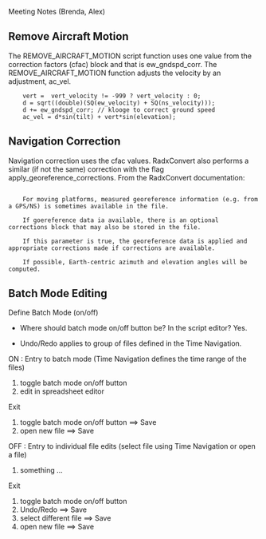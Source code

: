 Meeting Notes (Brenda, Alex)

## Remove Aircraft Motion
The REMOVE_AIRCRAFT_MOTION script function uses one value from the correction factors (cfac) block and that is ew_gndspd_corr.  The REMOVE_AIRCRAFT_MOTION function adjusts the velocity by an adjustment, ac_vel.
```
    vert =  vert_velocity != -999 ? vert_velocity : 0;
    d = sqrt((double)(SQ(ew_velocity) + SQ(ns_velocity)));
    d += ew_gndspd_corr; // klooge to correct ground speed
    ac_vel = d*sin(tilt) + vert*sin(elevation);
```

## Navigation Correction
Navigation correction uses the cfac values.  RadxConvert also performs a similar (if not the same) correction with the flag apply_georeference_corrections.  From the RadxConvert documentation:
```Option to apply the georeference information and corrections for moving platforms.

    For moving platforms, measured georeference information (e.g. from a GPS/NS) is sometimes available in the file. 
    
    If goereference data ia available, there is an optional corrections block that may also be stored in the file. 
    
    If this parameter is true, the georeference data is applied and appropriate corrections made if corrections are available. 
    
    If possible, Earth-centric azimuth and elevation angles will be computed.
```


## Batch Mode Editing

Define Batch Mode (on/off)
* Where should batch mode on/off button be? In the script editor? Yes.

* Undo/Redo applies to group of files defined in the Time Navigation.   

ON : 
Entry to batch mode (Time Navigation defines the time range of the files)
1.   toggle batch mode on/off button
2.   edit in spreadsheet editor

Exit
1. toggle batch mode on/off button  ==> Save
2. open new file ==> Save

OFF : 
Entry to individual file edits (select file using Time Navigation or open a file)
1. something ...

Exit
1. toggle batch mode on/off button 
2. Undo/Redo ==> Save
3. select different file ==> Save
4. open new file ==> Save
